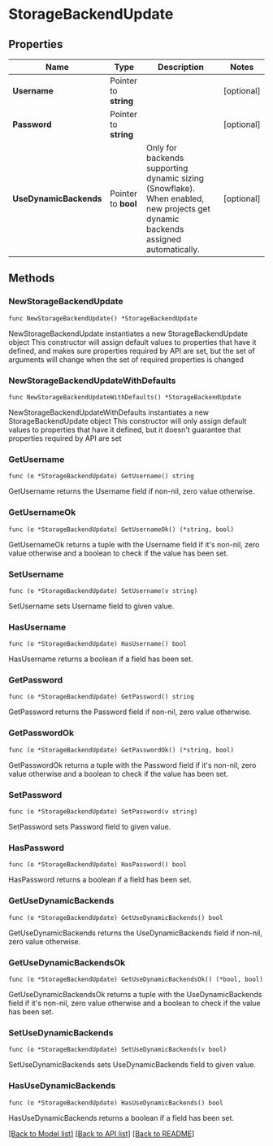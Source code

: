 # StorageBackendUpdate

## Properties

Name | Type | Description | Notes
------------ | ------------- | ------------- | -------------
**Username** | Pointer to **string** |  | [optional] 
**Password** | Pointer to **string** |  | [optional] 
**UseDynamicBackends** | Pointer to **bool** | Only for backends supporting dynamic sizing (Snowflake). When enabled, new projects get dynamic backends assigned automatically. | [optional] 

## Methods

### NewStorageBackendUpdate

`func NewStorageBackendUpdate() *StorageBackendUpdate`

NewStorageBackendUpdate instantiates a new StorageBackendUpdate object
This constructor will assign default values to properties that have it defined,
and makes sure properties required by API are set, but the set of arguments
will change when the set of required properties is changed

### NewStorageBackendUpdateWithDefaults

`func NewStorageBackendUpdateWithDefaults() *StorageBackendUpdate`

NewStorageBackendUpdateWithDefaults instantiates a new StorageBackendUpdate object
This constructor will only assign default values to properties that have it defined,
but it doesn't guarantee that properties required by API are set

### GetUsername

`func (o *StorageBackendUpdate) GetUsername() string`

GetUsername returns the Username field if non-nil, zero value otherwise.

### GetUsernameOk

`func (o *StorageBackendUpdate) GetUsernameOk() (*string, bool)`

GetUsernameOk returns a tuple with the Username field if it's non-nil, zero value otherwise
and a boolean to check if the value has been set.

### SetUsername

`func (o *StorageBackendUpdate) SetUsername(v string)`

SetUsername sets Username field to given value.

### HasUsername

`func (o *StorageBackendUpdate) HasUsername() bool`

HasUsername returns a boolean if a field has been set.

### GetPassword

`func (o *StorageBackendUpdate) GetPassword() string`

GetPassword returns the Password field if non-nil, zero value otherwise.

### GetPasswordOk

`func (o *StorageBackendUpdate) GetPasswordOk() (*string, bool)`

GetPasswordOk returns a tuple with the Password field if it's non-nil, zero value otherwise
and a boolean to check if the value has been set.

### SetPassword

`func (o *StorageBackendUpdate) SetPassword(v string)`

SetPassword sets Password field to given value.

### HasPassword

`func (o *StorageBackendUpdate) HasPassword() bool`

HasPassword returns a boolean if a field has been set.

### GetUseDynamicBackends

`func (o *StorageBackendUpdate) GetUseDynamicBackends() bool`

GetUseDynamicBackends returns the UseDynamicBackends field if non-nil, zero value otherwise.

### GetUseDynamicBackendsOk

`func (o *StorageBackendUpdate) GetUseDynamicBackendsOk() (*bool, bool)`

GetUseDynamicBackendsOk returns a tuple with the UseDynamicBackends field if it's non-nil, zero value otherwise
and a boolean to check if the value has been set.

### SetUseDynamicBackends

`func (o *StorageBackendUpdate) SetUseDynamicBackends(v bool)`

SetUseDynamicBackends sets UseDynamicBackends field to given value.

### HasUseDynamicBackends

`func (o *StorageBackendUpdate) HasUseDynamicBackends() bool`

HasUseDynamicBackends returns a boolean if a field has been set.


[[Back to Model list]](../README.md#documentation-for-models) [[Back to API list]](../README.md#documentation-for-api-endpoints) [[Back to README]](../README.md)


